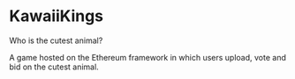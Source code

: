 # KawaiiKings
Who is the cutest animal?

A game hosted on the Ethereum framework in which users upload, vote and bid on the cutest animal.  
